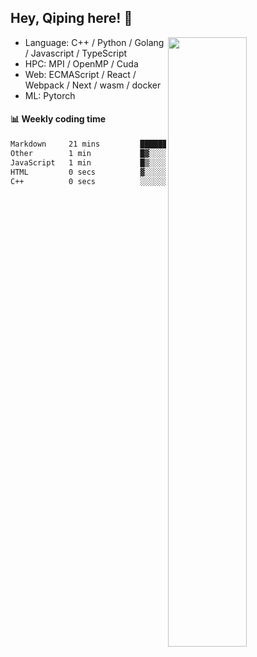 

## Hey, Qiping here! :wave:

[<img align="right" width="50%" src="https://github-readme-stats.vercel.app/api?username=ppppqp&theme=dark&show_icons=true">](https://metrics.lecoq.io/ppppqp?template=classic)



-   Language: C++ / Python / Golang / Javascript / TypeScript
-   HPC: MPI / OpenMP / Cuda
-   Web: ECMAScript / React / Webpack / Next / wasm / docker
-   ML: Pytorch



#### :bar_chart: Weekly coding time

<!--START_SECTION:waka-->

```txt
Markdown     21 mins         █████████████████████▒░░░   85.17 %
Other        1 min           █▓░░░░░░░░░░░░░░░░░░░░░░░   06.08 %
JavaScript   1 min           █▒░░░░░░░░░░░░░░░░░░░░░░░   05.91 %
HTML         0 secs          ▓░░░░░░░░░░░░░░░░░░░░░░░░   02.43 %
C++          0 secs          ░░░░░░░░░░░░░░░░░░░░░░░░░   00.42 %
```

<!--END_SECTION:waka-->
